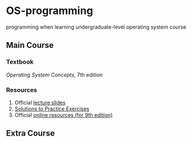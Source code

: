 # OS-programming
programming when learning undergraduate-level operating system course
## Main Course
### Textbook
*Operating System Concepts*, 7th edition
### Resources
1. Official [lecture slides](http://bcs.wiley.com/he-bcs/Books?action=resource&bcsId=2217&itemId=0471694665&resourceId=5004)
2. [Solutions to Practice Exercises](references/.pdf)
3. Official [online resources (for 9th edition)](http://os-book.com/OS9/index.html)
## Extra Course
